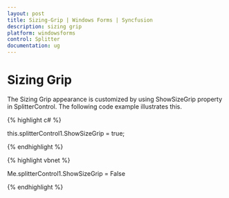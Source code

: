 ```yaml
---
layout: post
title: Sizing-Grip | Windows Forms | Syncfusion
description: sizing grip
platform: windowsforms
control: Splitter  
documentation: ug
---
```


# Sizing Grip

The Sizing Grip appearance is customized by using ShowSizeGrip property in SplitterControl. The following code example illustrates this.

{% highlight c# %}



this.splitterControl1.ShowSizeGrip = true;

{% endhighlight %}

{% highlight vbnet %}

Me.splitterControl1.ShowSizeGrip = False

{% endhighlight %}